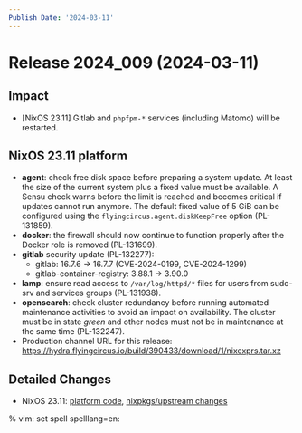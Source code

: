 ```yaml
---
Publish Date: '2024-03-11'
---
```


# Release 2024_009 (2024-03-11)

## Impact

- \[NixOS 23.11] Gitlab and `phpfpm-*` services (including Matomo) will be
  restarted.

## NixOS 23.11 platform

- **agent**: check free disk space before preparing a system update. At least the
  size of the current system plus a fixed value must be available. A Sensu
  check warns before the limit is reached and becomes critical if updates
  cannot run anymore. The default fixed value of 5 GiB can be configured
  using the `flyingcircus.agent.diskKeepFree` option (PL-131859).
- **docker**: the firewall should now continue to function properly after the
  Docker role is removed (PL-131699).
- **gitlab** security update (PL-132277):
  - gitlab: 16.7.6 -> 16.7.7 (CVE-2024-0199, CVE-2024-1299)
  - gitlab-container-registry: 3.88.1 -> 3.90.0
- **lamp**: ensure read access to `/var/log/httpd/*` files for users from sudo-srv and
  services groups (PL-131938).
- **opensearch**: check cluster redundancy before running automated
  maintenance activities to avoid an impact on availability. The cluster
  must be in state *green* and other nodes must not be in maintenance at
  the same time (PL-132247).
- Production channel URL for this release: https://hydra.flyingcircus.io/build/390433/download/1/nixexprs.tar.xz

## Detailed Changes

- NixOS 23.11: [platform code](https://github.com/flyingcircusio/fc-nixos/compare/fc/r2024_008/23.11...b6d4fe6429a1a3c0c616cc8b948c8bce2e8cf62d),
 [nixpkgs/upstream changes](https://github.com/flyingcircusio/nixpkgs/compare/5857afb599983e1fbbbc0c5237ee64492f911df4...223066281ca570f5be77d351df0d880d21bcc9de)

% vim: set spell spelllang=en:

